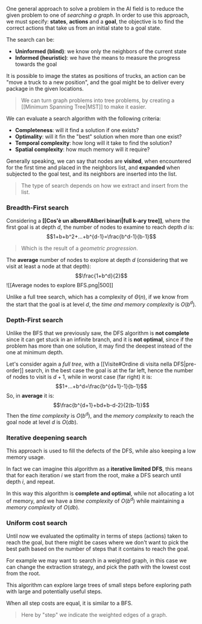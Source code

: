 One general approach to solve a problem in the AI field is to reduce the given problem to one of _searching a graph_.
In order to use this approach, we must specify: **states**, **actions** and a **goal**, the objective is to find the correct actions that take us from an initial state to a goal state.

The search can be:
- **Uninformed (blind)**: we know only the neighbors of the current state
- **Informed (heuristic)**: we have the means to measure the progress towards the goal

It is possible to image the states as positions of trucks, an action can be "move a truck to a new position", and the goal might be to deliver every package in the given locations.
>We can turn graph problems into tree problems, by creating a [[Minimum Spanning Tree|MST]] to make it easier.

We can evaluate a search algorithm with the following criteria:
- **Completeness**: will it find a solution if one exists?
- **Optimality**: will it fin the "best" solution when more than one exist?
- **Temporal complexity**: how long will it take to find the solution?
- **Spatial complexity**: how much memory will it require?

Generally speaking, we can say that nodes are **visited**, when encountered for the first time and placed in the neighbors list, and **expanded** when subjected to the goal test, and its neighbors are inserted into the list.
>The type of search depends on how we extract and insert from the list.

### Breadth-First search
Considering a **[[Cos'è un albero#Alberi binari|full k-ary tree]]**, where the first goal is at depth $d$, the number of nodes to examine to reach depth $d$ is:
$$1+b+b^2+...+b^{d-1}=\frac{b^d-1}{b-1}$$
>Which is the result of a _geometric progression_.

The **average** number of nodes to explore at depth $d$  (considering that we visit at least a node at that depth):
$$\frac{1+b^d}{2}$$
![[Average nodes to explore BFS.png|500]]

Unlike a full tree search, which has a complexity of $\Theta(n)$, if we know from the start that the goal is at level $d$, the _time and memory complexity_ is $O(b^d)$.

### Depth-First search
Unlike the BFS that we previously saw, the DFS algorithm is **not complete** since it can get stuck in an infinite branch, and it is **not optimal**, since if the problem has more than one solution, it may find the deepest instead of the one at minimum depth.

Let's consider again a _full tree_, with a [[Visite#Ordine di visita nella DFS|pre-order]] search, in the best case the goal is at the far left, hence the number of nodes to visit is $d+1$, while in worst case (far right) it is:
$$1+...+b^d=\frac{b^{d+1}-1}{b-1}$$
So, in **average** it is:
$$\frac{b^{d+1}+bd+b-d-2}{2(b-1)}$$
Then the _time complexity_ is $O(b^d)$, and the _memory complexity_ to reach the goal node at level $d$ is $O(db)$.

### Iterative deepening search
This approach is used to fill the defects of the DFS, while also keeping a low memory usage.

In fact we can imagine this algorithm as a **iterative limited DFS**, this means that for each iteration $i$ we start from the root, make a DFS search until depth $i$, and repeat.

In this way this algorithm is **complete and optimal**, while not allocating a lot of memory, and we have a _time complexity_ of $O(b^d)$ while maintaining a _memory complexity_ of $O(db)$.

### Uniform cost search
Until now we evaluated the optimality in terms of steps (actions) taken to reach the goal, but there might be cases where we don't want to pick the best path based on the number of steps that it contains to reach the goal.

For example we may want to search in a weighted graph, in this case we can change the extraction strategy, and pick the path with the lowest cost from the root.

This algorithm can explore large trees of small steps before exploring path with large and potentially useful steps.

When all step costs are equal, it is similar to a BFS.
>Here by "step" we indicate the weighted edges of a graph.

